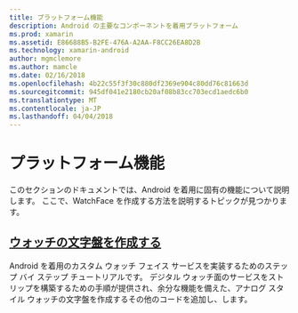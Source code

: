 ```yaml
---
title: プラットフォーム機能
description: Android の主要なコンポーネントを着用プラットフォーム
ms.prod: xamarin
ms.assetid: E86688B5-B2FE-476A-A2AA-F8CC26EA8D2B
ms.technology: xamarin-android
author: mgmclemore
ms.author: mamcle
ms.date: 02/16/2018
ms.openlocfilehash: 4b22c55f3f30c880df2369e904c80dd76c81663d
ms.sourcegitcommit: 945df041e2180cb20af08b83cc703ecd1aedc6b0
ms.translationtype: MT
ms.contentlocale: ja-JP
ms.lasthandoff: 04/04/2018
---
```

# <a name="platform-features"></a>プラットフォーム機能

このセクションのドキュメントでは、Android を着用に固有の機能について説明します。 ここで、WatchFace を作成する方法を説明するトピックが見つかります。
 
##  <a name="creating-a-watch-faceandroidwearplatformcreating-a-watchfacemd"></a>[ウォッチの文字盤を作成する](~/android/wear/platform/creating-a-watchface.md)

Android を着用のカスタム ウォッチ フェイス サービスを実装するためのステップ バイ ステップ チュートリアルです。 デジタル ウォッチ面のサービスをストリップを構築するための手順が提供され、余分な機能を備えた、アナログ スタイル ウォッチの文字盤を作成するその他のコードを追加し、します。
